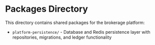 # Packages Directory

This directory contains shared packages for the brokerage platform:

- `platform-persistence/` - Database and Redis persistence layer with repositories, migrations, and ledger functionality